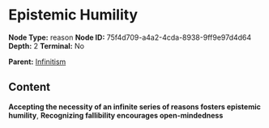 # Epistemic Humility

**Node Type:** reason
**Node ID:** 75f4d709-a4a2-4cda-8938-9ff9e97d4d64
**Depth:** 2
**Terminal:** No

**Parent:** [Infinitism](infinitism.md)

## Content

**Accepting the necessity of an infinite series of reasons fosters epistemic humility**, **Recognizing fallibility encourages open-mindedness**
